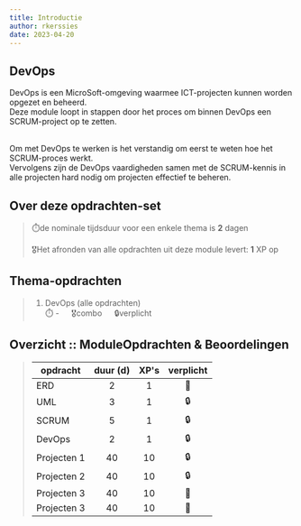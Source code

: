 ```yaml
---
title: Introductie
author: rkerssies
date: 2023-04-20
---
```


## DevOps

DevOps is een MicroSoft-omgeving waarmee ICT-projecten kunnen worden opgezet en beheerd.<br>
Deze module loopt in stappen door het proces om binnen DevOps een SCRUM-project op te zetten.
<br><br>

Om met DevOps te werken is het verstandig om eerst te weten hoe het SCRUM-proces werkt.<br>
Vervolgens zijn de DevOps vaardigheden samen met de SCRUM-kennis in alle projecten hard nodig om projecten effectief te beheren.


## Over deze opdrachten-set
> ⏱️de nominale tijdsduur voor een enkele thema is **2** dagen<br>
>
> 🎖️Het afronden van alle opdrachten uit deze module levert: **1** XP op<br>

## Thema-opdrachten
> 1.  DevOps (alle opdrachten)<br>
> ⏱️ - &emsp; 🎖combo &emsp; 🔒verplicht<br>


##  Overzicht :: ModuleOpdrachten & Beoordelingen
> | **opdracht** | **duur (d)** | **XP's** | **verplicht** |
> |--------------|:------------:|:----------:|:-------------:|
> | ERD          |      2       |     1      |      🪽       |
> | UML          |      3       |     1      |      🔒       |
> | SCRUM        |      5       |     1      |      🔒       |
> | DevOps       |      2       |     1      |      🔒       |
> | Projecten 1  |      40      |     10     |      🔒       |
> | Projecten 2  |      40      |     10     |      🔒       |
> | Projecten 3  |      40      |     10     |      🪽       |
> | Projecten 3  |      40      |     10     |      🪽       |



